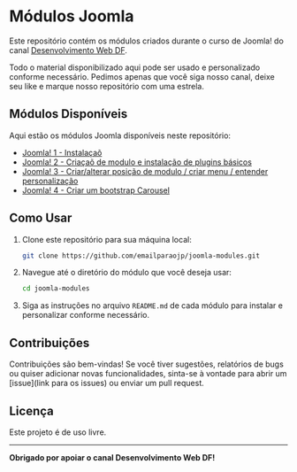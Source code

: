 # Módulos Joomla

Este repositório contém os módulos criados durante o curso de Joomla! do canal [Desenvolvimento Web DF](https://www.youtube.com/@DesenvolvimentoWebDF).

Todo o material disponibilizado aqui pode ser usado e personalizado conforme necessário. Pedimos apenas que você siga nosso canal, deixe seu like e marque nosso repositório com uma estrela.

## Módulos Disponíveis

Aqui estão os módulos Joomla disponíveis neste repositório:

- [Joomla! 1 - Instalaçaõ](https://youtu.be/naFc8iI4_Os?si=1UhWuXCOf7aaiyGK)
- [Joomla! 2 - Criaçaõ de modulo e instalação de plugins básicos](https://youtu.be/tLdrCCuh4Xs?si=IRjc_Ba0bmAeebUc)
- [Joomla! 3 - Criar/alterar posição de modulo / criar menu / entender personalização](https://youtu.be/flCttAFCeG4?si=_QwWeugbS6OONcAu)
- [Joomla! 4 - Criar um bootstrap Carousel](#)

## Como Usar

1. Clone este repositório para sua máquina local:
    ```bash
    git clone https://github.com/emailparaojp/joomla-modules.git
    ```
2. Navegue até o diretório do módulo que você deseja usar:
    ```bash
    cd joomla-modules
    ```
3. Siga as instruções no arquivo `README.md` de cada módulo para instalar e personalizar conforme necessário.

## Contribuições

Contribuições são bem-vindas! Se você tiver sugestões, relatórios de bugs ou quiser adicionar novas funcionalidades, sinta-se à vontade para abrir um [issue](link para os issues) ou enviar um pull request.

## Licença

Este projeto é de uso livre.

---

**Obrigado por apoiar o canal Desenvolvimento Web DF!**
